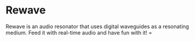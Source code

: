 # Rewave
 
 Rewave is an audio resonator that uses digital waveguides as a resonating medium. Feed it with real-time audio and have fun with it! =

